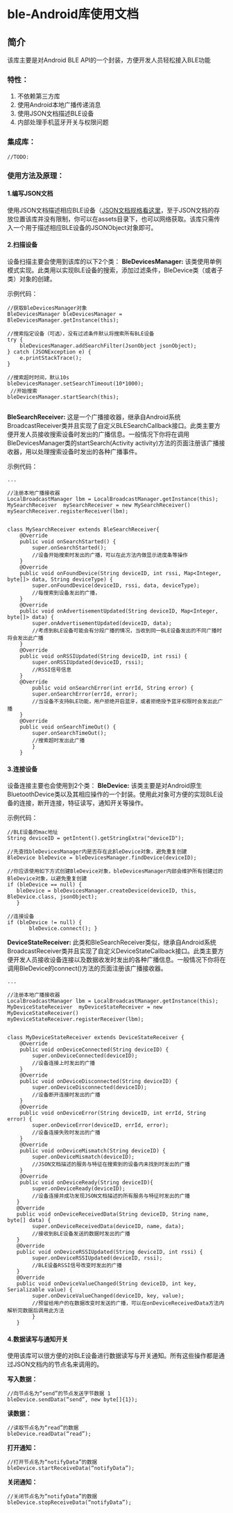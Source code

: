 
# ble-Android库使用文档

## 简介
该库主要是对Android BLE API的一个封装，方便开发人员轻松接入BLE功能


### 特性：
1. 不依赖第三方库
1. 使用Android本地广播传递消息
1. 使用JSON文档描述BLE设备
1. 内部处理手机蓝牙开关与权限问题

### 集成库：
	//TODO:

### 使用方法及原理：

#### 1.编写JSON文档
使用JSON文档描述相应BLE设备（[JSON文档规格看这里](https://github.com/rabbitom/ble/blob/master/ble-device-schema.json)，至于JSON文档的存放位置该库并没有限制，你可以在assets目录下，也可以网络获取。该库只需传入一个用于描述相应BLE设备的JSONObject对象即可。


#### 2.扫描设备
设备扫描主要会使用到该库的以下2个类：
**BleDevicesManager:** 
该类使用单例模式实现。此类用以实现BLE设备的搜索，添加过滤条件，BleDevice类（或者子类）对象的创建。

示例代码：
```
//获取BleDevicesManager对象
BleDevicesManager bleDevicesManager = BleDevicesManager.getInstance(this);

//搜索指定设备（可选），没有过滤条件默认将搜索所有BLE设备
try {
	bleDevicesManager.addSearchFilter(JsonObject jsonObject);
} catch (JSONException e) {
	e.printStackTrace();
}

//搜索超时时间，默认10s
bleDevicesManager.setSearchTimeout(10*1000);
 //开始搜索
bleDevicesManager.startSearch(this);
 
```


**BleSearchReceiver:** 
这是一个广播接收器，继承自Android系统BroadcastReceiver类并且实现了自定义BLESearchCallback接口。此类主要方便开发人员接收搜索设备时发出的广播信息。一般情况下你将在调用BleDevicesManager类的startSearch(Activity activity)方法的页面注册该广播接收器，用以处理搜索设备时发出的各种广播事件。

示例代码：
```
...

//注册本地广播接收器
LocalBroadcastManager lbm = LocalBroadcastManager.getInstance(this);
MySearchReceiver  mySearchReceiver = new MySearchReceiver() 
mySearchReceiver.registerReceiver(lbm);


class MySearchReceiver extends BleSearchReceiver{
	@Override
	public void onSearchStarted() {
		super.onSearchStarted();
		//设备开始搜索时发出的广播，可以在此方法内做显示进度条等操作
	}
	@Override
	public void onFoundDevice(String deviceID, int rssi, Map<Integer, byte[]> data, String deviceType) {
		super.onFoundDevice(deviceID, rssi, data, deviceType);
		//每搜索到设备发出的广播，
	}
	@Override
	public void onAdvertisementUpdated(String deviceID, Map<Integer, byte[]> data) {
		super.onAdvertisementUpdated(deviceID, data);
		//考虑到BLE设备可能会有分段广播的情况，当收到同一BLE设备发出的不同广播时将会发出此广播
	}
	@Override
	public void onRSSIUpdated(String deviceID, int rssi) {
		super.onRSSIUpdated(deviceID, rssi);
		//RSSI信号信息
	}
	@Override
		public void onSearchError(int errId, String error) {
		super.onSearchError(errId, error);
		//当设备不支持BLE功能，用户拒绝开启蓝牙，或者拒绝授予蓝牙权限时会发出此广播
	}
	@Override
	public void onSearchTimeOut() {
		super.onSearchTimeOut();
		//搜索超时发出此广播
		}
	}

```


#### 3.连接设备
设备连接主要也会使用到2个类：
**BleDevice:**
该类主要是对Android原生BluetoothDevice类以及其相应操作的一个封装。使用此对象可方便的实现BLE设备的连接，断开连接，特征读写，通知开关等操作。

示例代码：
 ```
 //BLE设备的mac地址
 String deviceID = getIntent().getStringExtra("deviceID"); 
 
 //先查找bleDevicesManager内是否存在此BleDevice对象，避免重复创建
 BleDevice bleDevice = bleDevicesManager.findDevice(deviceID);
 
 //你应该使用如下方式创建BleDevice对象，bleDevicesManager内部会维护所有创建过的BleDevice对象，以避免重复创建
 if (bleDevice == null) {
	bleDevice = bleDevicesManager.createDevice(deviceID, this, BleDevice.class, jsonObject);
	}
	
//连接设备
 if (bleDevice != null) {
		bleDevice.connect(); }

 ```

**DeviceStateReceiver:** 
此类和BleSearchReceiver类似，继承自Android系统BroadcastReceiver类并且实现了自定义DeviceStateCallback接口。此类主要方便开发人员接收设备连接以及数据收发时发出的各种广播信息。一般情况下你将在调用BleDevice的connect()方法的页面注册该广播接收器。

```
...

//注册本地广播接收器
LocalBroadcastManager lbm = LocalBroadcastManager.getInstance(this);
MyDeviceStateReceiver  myDeviceStateReceiver = new MyDeviceStateReceiver() 
myDeviceStateReceiver.registerReceiver(lbm);


class MyDeviceStateReceiver extends DeviceStateReceiver {
	@Override
	public void onDeviceConnected(String deviceID) {
		super.onDeviceConnected(deviceID);
		//设备连接上时发出的广播
	}
	@Override
	public void onDeviceDisconnected(String deviceID) {
		super.onDeviceDisconnected(deviceID);
		//设备断开连接时发出的广播
	}
	@Override
	public void onDeviceError(String deviceID, int errId, String error) {
		super.onDeviceError(deviceID, errId, error);
		//设备连接失败时发出的广播
	}
	@Override
	public void onDeviceMismatch(String deviceID) {
		super.onDeviceMismatch(deviceID);
		//JSON文档描述的服务与特征在搜索到的设备内未找到时发出的广播
	}
	@Override
   	public void onDeviceReady(String deviceID){
   		super.onDeviceReady(deviceID);
   		//设备连接并成功发现JSON文档描述的所有服务与特征时发出的广播
   }
   @Override
   public void onDeviceReceivedData(String deviceID, String name, byte[] data) {
   		super.onDeviceReceivedData(deviceID, name, data);
   		//接收到BLE设备发送的数据时发出的广播
   }
   @Override
   public void onDeviceRSSIUpdated(String deviceID, int rssi) {
   		super.onDeviceRSSIUpdated(deviceID, rssi);
   		//BLE设备RSSI信号改变时发出的广播
   }
   @Override
   public void onDeviceValueChanged(String deviceID, int key, Serializable value) {
   		super.onDeviceValueChanged(deviceID, key, value);
   		//预留给用户的在数据改变时发送的广播，可以在onDeviceReceivedData方法内解析完数据后调用此方法
   		}
   }  

```

#### 4.数据读写与通知开关
使用该库可以很方便的对BLE设备进行数据读写与开关通知。所有这些操作都是通过JSON文档内的节点名来调用的。

**写入数据：**
```
//向节点名为“send”的节点发送字节数据 1
bleDevice.sendData(“send”, new byte[]{1});
```
**读数据：**
```
//读取节点名为“read”的数据 
bleDevice.readData(“read”);
```
**打开通知：**
```
//打开节点名为“notifyData”的数据 
bleDevice.startReceiveData(“notifyData”);

```
**关闭通知：**
```
//关闭节点名为“notifyData”的数据 
bleDevice.stopReceiveData(“notifyData”);

```



